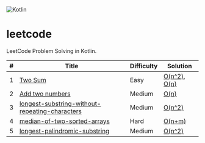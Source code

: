 <img alt="Kotlin" src="https://img.shields.io/badge/kotlin-%230095D5.svg?&style=for-the-badge&logo=kotlin&logoColor=white"/>

# leetcode

LeetCode Problem Solving in Kotlin.

| # | Title | Difficulty | Solution |
|---| ----- | ---------- | -------- |
|1|[Two Sum](https://leetcode.com/problems/two-sum/) | Easy | [O(n^2)](solution/1-1.kt), [O(n)](solution/1-2.kt) |
|2|[Add two numbers](https://leetcode.com/problems/add-two-numbers/submissions/) | Medium | [O(n)](solution/2.kt) |
|3|[longest-substring-without-repeating-characters](https://leetcode.com/problems/longest-substring-without-repeating-characters) | Medium | [O(n^2)](solution/3.kt) | 
|4|[median-of-two-sorted-arrays](https://leetcode.com/problems/median-of-two-sorted-arrays) | Hard | [O(n+m)](solution/4.kt) |
|5|[longest-palindromic-substring](https://leetcode.com/problems/longest-palindromic-substring) | Medium | [O(n^2)](solution/5.kt) |
